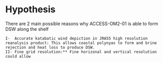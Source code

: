 # Hypothesis

There are 2 main possible reasons why ACCESS-OM2-01 is able to form DSW along the shelf

    I-  Accurate katabatic wind depiction in JRA55 high resolution reanalysis product: This allows coastal polynyas to form and brine rejection and heat loss to produce DSW.
    II- Fine grid resolution:** Fine horizonal and vertical resolution could allow 
